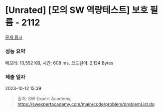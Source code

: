# [Unrated] [모의 SW 역량테스트] 보호 필름 - 2112 

[문제 링크](https://swexpertacademy.com/main/code/problem/problemDetail.do?contestProbId=AV5V1SYKAaUDFAWu) 

### 성능 요약

메모리: 13,552 KB, 시간: 608 ms, 코드길이: 2,124 Bytes

### 제출 일자

2023-10-12 15:39



> 출처: SW Expert Academy, https://swexpertacademy.com/main/code/problem/problemList.do